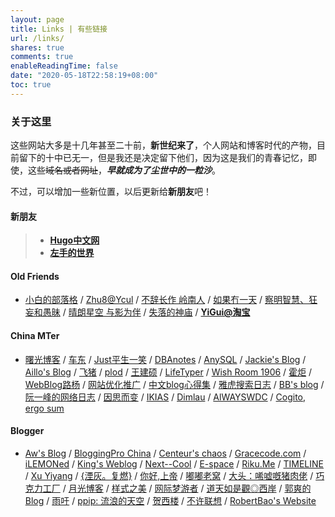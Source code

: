 ```yaml
---
layout: page
title: Links | 有些链接
url: /links/
shares: true
comments: true
enableReadingTime: false
date: "2020-05-18T22:58:19+08:00"
toc: true
---
```

### 关于这里

这些网站大多是十几年甚至二十前，**新世纪来了**，个人网站和博客时代的产物，目前留下的十中已无一，但是我还是决定留下他们，因为这是我们的青春记忆，即使，这些~~域名或者网址~~，***早就成为了尘世中的一粒沙***。

不过，可以增加一些新位置，以后更新给**新朋友**吧！

#### 新朋友

> - **[Hugo中文网](https://gohugo.cn)**
> - **[左手的世界](https://risehere.net/)**

#### Old Friends

- [小白的部落格](http://baipig.blogspot.com/) / [Zhu8@Ycul](http://zhu8.ycool.com/) / [不辞长作 岭南人](http://wikijiayin.blogspot.com/) / [如果冇一天](http://jeremiah.ycool.com/) / [察明智慧、狂妄和愚昧](http://d8j.ycool.com/) / [晴朗星空 与影为伴](http://appleangel.ycool.com/) / [失落的神庙](http://pengjianping.com/) / [**YiGui@淘宝**](http://toco.taobao.com/)

#### China MTer

- [曙光博客](http://www.hinn.cn/) / [车东](http://www.chedong.com/) / [Just平生一笑](http://www.thinkjam.org/zoptuno/) / [DBAnotes](http://www.dbanotes.net/) / [AnySQL](http://www.anysql.net/) / [Jackie's Blog](http://www.yelingyang.com/) / [Aillo's Blog](http://www.aillo.cn/) / [飞猪](http://www.flypig.org/) / [plod](http://plod.popoever.com/) / [王建硕](http://home.wangjianshuo.com/cn/) / [LifeTyper](http://www.lifetyper.com/) / [Wish Room 1906](http://www.junchenwu.com/) / [霍炬](http://blog.devep.net/virushuo/) / [WebBlog路杨](http://easun.org/) / [网站优化推广](http://seo.g2soft.net/) / [中文blog心得集](http://blog.cnblog.org/) / [雅虎搜索日志](http://ysearcblog.cn/) / [BB's blog](http://bblog.biz/) / [阮一峰的网络日志](http://www.ruanyifeng.com/blog/) / [因思而变](http://www.xdanger.com/) / [IKIAS](http://www.ikias.com/) / [Dimlau](http://www.dimlau.com/) / [AlWAYSWDC](http://alwayswdc.com/blog/) / [Cogito, ergo sum](http://www.sothink.cn/)

#### Blogger

- [Aw's Blog](http://www.awflasher.com/blog) / [BloggingPro China](http://www.wordpresscn.com/) / [Centeur's chaos](http://justmymemo.com/) / [Gracecode.com](http://www.gracecode.com/) / [iLEMONed](http://www.ilemoned.com/) / [King's Weblog](http://welog.org/) / [Next--Cool](http://www.nextcool.cn/) / [E-space](http://e-spacy.com/) / [Riku.Me](http://riku.me/) / [TIMELINE](http://lidan.net/blog/) / [Xu Yiyang](http://xuyiyang.com/) / [{湮灰。复燃}](http://www.xyforever.org/ash/) / [你好,上帝](http://www.higod.cn/) / [嘟嘟老窝](http://www.duduwolf.com/) / [大头：唏嘘嘅猪肉佬](http://www.bighead.cn/) / [巧克力工厂](http://bemike.org/) / [月光博客](http://www.williamlong.info/) / [样式之美](http://www.aoao.org.cn/) / [网际梦游者](http://www.rolly.cn/) / [道天如是觀◎西岸](http://farbank.net/) / [郭爽的Blog](http://blog.guoshuang.com/) / [雨吁](http://yx.takeback.net/) / [ppip: 流浪的天空](http://www.happysky.org/) / [贺西楼](http://www.hexilou.com/) / [不许联想](http://www.wangxiaofeng.net/) / [RobertBao's Website](http://www.robertbao.com/)
